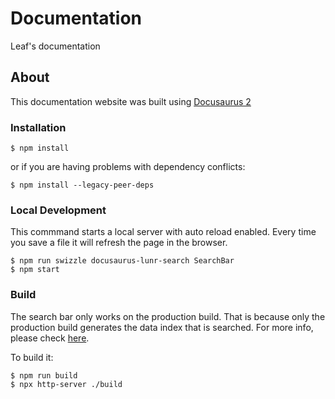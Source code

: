 # Documentation
Leaf's documentation

## About
This documentation website was built using [Docusaurus 2][1]

### Installation
```
$ npm install
```

or if you are having problems with dependency conflicts:
```
$ npm install --legacy-peer-deps
```

### Local Development
This commmand starts a local server with auto reload enabled. Every time you
save a file it will refresh the page in the browser.

```
$ npm run swizzle docusaurus-lunr-search SearchBar
$ npm start
```

### Build
The search bar only works on the production build. That is because only the
production build generates the data index that is searched. For more info,
please check [here][2].

To build it:
```
$ npm run build
$ npx http-server ./build
```


[1]: https://v2.docusaurus.io/
[2]: https://github.com/lelouch77/docusaurus-lunr-search
